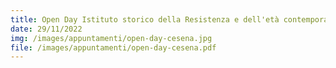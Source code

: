 ```yaml
---
title: Open Day Istituto storico della Resistenza e dell'età contemporanea di Forlì Cesena
date: 29/11/2022
img: /images/appuntamenti/open-day-cesena.jpg
file: /images/appuntamenti/open-day-cesena.pdf
---
```

